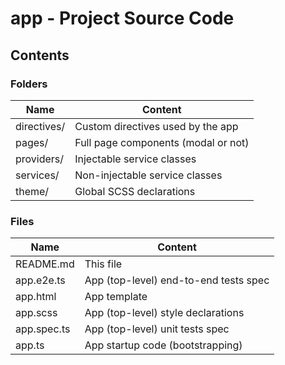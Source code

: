 # app - Project Source Code

## Contents

### Folders

| Name        | Content                             |
|-------------|-------------------------------------|
| directives/ | Custom directives used by the app   |
| pages/      | Full page components (modal or not) |
| providers/  | Injectable service classes          |
| services/   | Non-injectable service classes      |
| theme/      | Global SCSS declarations            |

### Files

| Name            | Content                                  |
|-----------------|------------------------------------------|
| README.md       | This file                                |
| app.e2e.ts      | App (top-level) end-to-end tests spec    |
| app.html        | App template                             |
| app.scss        | App (top-level) style declarations       |
| app.spec.ts     | App (top-level) unit tests spec          |
| app.ts          | App startup code (bootstrapping)         |
